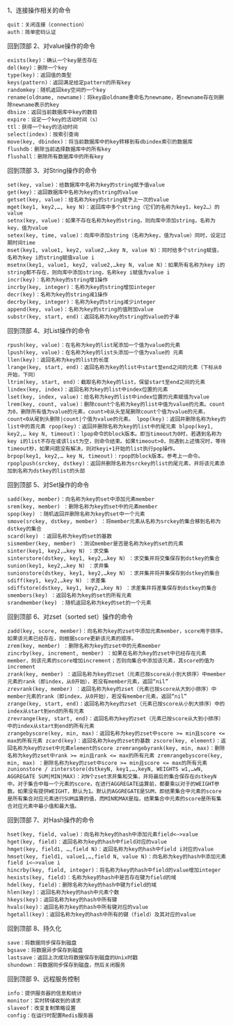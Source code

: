 1、连接操作相关的命令

    quit：关闭连接（connection）
    auth：简单密码认证

回到顶部
2、对value操作的命令

    exists(key)：确认一个key是否存在
    del(key)：删除一个key
    type(key)：返回值的类型
    keys(pattern)：返回满足给定pattern的所有key
    randomkey：随机返回key空间的一个key
    rename(oldname, newname)：将key由oldname重命名为newname，若newname存在则删除newname表示的key
    dbsize：返回当前数据库中key的数目
    expire：设定一个key的活动时间（s）
    ttl：获得一个key的活动时间
    select(index)：按索引查询
    move(key, dbindex)：将当前数据库中的key转移到有dbindex索引的数据库
    flushdb：删除当前选择数据库中的所有key
    flushall：删除所有数据库中的所有key

回到顶部
3、对String操作的命令

    set(key, value)：给数据库中名称为key的string赋予值value
    get(key)：返回数据库中名称为key的string的value
    getset(key, value)：给名称为key的string赋予上一次的value
    mget(key1, key2,…, key N)：返回库中多个string（它们的名称为key1，key2…）的value
    setnx(key, value)：如果不存在名称为key的string，则向库中添加string，名称为key，值为value
    setex(key, time, value)：向库中添加string（名称为key，值为value）同时，设定过期时间time
    mset(key1, value1, key2, value2,…key N, value N)：同时给多个string赋值，名称为key i的string赋值value i
    msetnx(key1, value1, key2, value2,…key N, value N)：如果所有名称为key i的string都不存在，则向库中添加string，名称key i赋值为value i
    incr(key)：名称为key的string增1操作
    incrby(key, integer)：名称为key的string增加integer
    decr(key)：名称为key的string减1操作
    decrby(key, integer)：名称为key的string减少integer
    append(key, value)：名称为key的string的值附加value
    substr(key, start, end)：返回名称为key的string的value的子串

回到顶部
4、对List操作的命令

    rpush(key, value)：在名称为key的list尾添加一个值为value的元素
    lpush(key, value)：在名称为key的list头添加一个值为value的 元素
    llen(key)：返回名称为key的list的长度
    lrange(key, start, end)：返回名称为key的list中start至end之间的元素（下标从0开始，下同）
    ltrim(key, start, end)：截取名称为key的list，保留start至end之间的元素
    lindex(key, index)：返回名称为key的list中index位置的元素
    lset(key, index, value)：给名称为key的list中index位置的元素赋值为value
    lrem(key, count, value)：删除count个名称为key的list中值为value的元素。count为0，删除所有值为value的元素，count>0从头至尾删除count个值为value的元素，count<0从尾到头删除|count|个值为value的元素。 lpop(key)：返回并删除名称为key的list中的首元素 rpop(key)：返回并删除名称为key的list中的尾元素 blpop(key1, key2,… key N, timeout)：lpop命令的block版本。即当timeout为0时，若遇到名称为key i的list不存在或该list为空，则命令结束。如果timeout>0，则遇到上述情况时，等待timeout秒，如果问题没有解决，则对keyi+1开始的list执行pop操作。
    brpop(key1, key2,… key N, timeout)：rpop的block版本。参考上一命令。
    rpoplpush(srckey, dstkey)：返回并删除名称为srckey的list的尾元素，并将该元素添加到名称为dstkey的list的头部

回到顶部
5、对Set操作的命令

    sadd(key, member)：向名称为key的set中添加元素member
    srem(key, member) ：删除名称为key的set中的元素member
    spop(key) ：随机返回并删除名称为key的set中一个元素
    smove(srckey, dstkey, member) ：将member元素从名称为srckey的集合移到名称为dstkey的集合
    scard(key) ：返回名称为key的set的基数
    sismember(key, member) ：测试member是否是名称为key的set的元素
    sinter(key1, key2,…key N) ：求交集
    sinterstore(dstkey, key1, key2,…key N) ：求交集并将交集保存到dstkey的集合
    sunion(key1, key2,…key N) ：求并集
    sunionstore(dstkey, key1, key2,…key N) ：求并集并将并集保存到dstkey的集合
    sdiff(key1, key2,…key N) ：求差集
    sdiffstore(dstkey, key1, key2,…key N) ：求差集并将差集保存到dstkey的集合
    smembers(key) ：返回名称为key的set的所有元素
    srandmember(key) ：随机返回名称为key的set的一个元素

回到顶部
6、对zset（sorted set）操作的命令

    zadd(key, score, member)：向名称为key的zset中添加元素member，score用于排序。如果该元素已经存在，则根据score更新该元素的顺序。
    zrem(key, member) ：删除名称为key的zset中的元素member
    zincrby(key, increment, member) ：如果在名称为key的zset中已经存在元素member，则该元素的score增加increment；否则向集合中添加该元素，其score的值为increment
    zrank(key, member) ：返回名称为key的zset（元素已按score从小到大排序）中member元素的rank（即index，从0开始），若没有member元素，返回“nil”
    zrevrank(key, member) ：返回名称为key的zset（元素已按score从大到小排序）中member元素的rank（即index，从0开始），若没有member元素，返回“nil”
    zrange(key, start, end)：返回名称为key的zset（元素已按score从小到大排序）中的index从start到end的所有元素
    zrevrange(key, start, end)：返回名称为key的zset（元素已按score从大到小排序）中的index从start到end的所有元素
    zrangebyscore(key, min, max)：返回名称为key的zset中score >= min且score <= max的所有元素 zcard(key)：返回名称为key的zset的基数 zscore(key, element)：返回名称为key的zset中元素element的score zremrangebyrank(key, min, max)：删除名称为key的zset中rank >= min且rank <= max的所有元素 zremrangebyscore(key, min, max) ：删除名称为key的zset中score >= min且score <= max的所有元素
    zunionstore / zinterstore(dstkeyN, key1,…,keyN, WEIGHTS w1,…wN, AGGREGATE SUM|MIN|MAX)：对N个zset求并集和交集，并将最后的集合保存在dstkeyN中。对于集合中每一个元素的score，在进行AGGREGATE运算前，都要乘以对于的WEIGHT参数。如果没有提供WEIGHT，默认为1。默认的AGGREGATE是SUM，即结果集合中元素的score是所有集合对应元素进行SUM运算的值，而MIN和MAX是指，结果集合中元素的score是所有集合对应元素中最小值和最大值。

回到顶部
7、对Hash操作的命令

    hset(key, field, value)：向名称为key的hash中添加元素field<—>value
    hget(key, field)：返回名称为key的hash中field对应的value
    hmget(key, field1, …,field N)：返回名称为key的hash中field i对应的value
    hmset(key, field1, value1,…,field N, value N)：向名称为key的hash中添加元素field i<—>value i
    hincrby(key, field, integer)：将名称为key的hash中field的value增加integer
    hexists(key, field)：名称为key的hash中是否存在键为field的域
    hdel(key, field)：删除名称为key的hash中键为field的域
    hlen(key)：返回名称为key的hash中元素个数
    hkeys(key)：返回名称为key的hash中所有键
    hvals(key)：返回名称为key的hash中所有键对应的value
    hgetall(key)：返回名称为key的hash中所有的键（field）及其对应的value

回到顶部
8、持久化

    save：将数据同步保存到磁盘
    bgsave：将数据异步保存到磁盘
    lastsave：返回上次成功将数据保存到磁盘的Unix时戳
    shundown：将数据同步保存到磁盘，然后关闭服务

回到顶部
9、远程服务控制

    info：提供服务器的信息和统计
    monitor：实时转储收到的请求
    slaveof：改变复制策略设置
    config：在运行时配置Redis服务器
